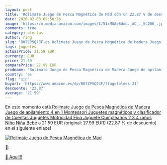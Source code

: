 ```yaml
---
layout: post
title: 'Rolimate Juego de Pesca Magnética de Mad con un 22.87 % de descuento'
date: 2020-02-03 09:58:26
image: 'https://m.media-amazon.com/images/I/51xMGAeSdmL._AC_._SL200_.jpg'
comments: true
category: ofertas
author: ring
slug: 'B07ZP5Q73F-es Rolimate Juego de Pesca Magnética de Madera Juego de...'
tags: juguetes
actualPrice: 21.59 EUR
currency: EUR
price: 21.59
comparePrice: 27.99 EUR
prodname: 'Rolimate Juego de Pesca Magnética de Madera Juego de apilamiento 4 en 1 Montessori Juguetes magnéticos y clasificador de Cuentas Juguetes Motricidad Fina Juguete Cumpleaños 2 3 4+años Niño Niña Bebé'
country: 'es'
flag: '🇪🇸'
buyurl: 'https://www.amazon.es/dp/B07ZP5Q73F/?tag=tolees-21'
descuento: '22.87'
average: '21.59'
---
```


En este momento está [Rolimate Juego de Pesca Magnética de Madera Juego de apilamiento 4 en 1 Montessori Juguetes magnéticos y clasificador de Cuentas Juguetes Motricidad Fina Juguete Cumpleaños 2 3 4+años Niño Niña Bebé](https://www.amazon.es/dp/B07ZP5Q73F/?tag=tolees-21) a 21.59 EUR (original: 27.99 EUR) (22.87 %  de descuento) en el siguiente enlace!

[![Rolimate Juego de Pesca Magnética de Mad](https://m.media-amazon.com/images/I/51xMGAeSdmL._AC_._SL200_.jpg)](https://www.amazon.es/dp/B07ZP5Q73F/?tag=tolees-21)

🔎:


[🛒 Aquí!!!](https://www.amazon.es/dp/B07ZP5Q73F/?tag=tolees-21)
